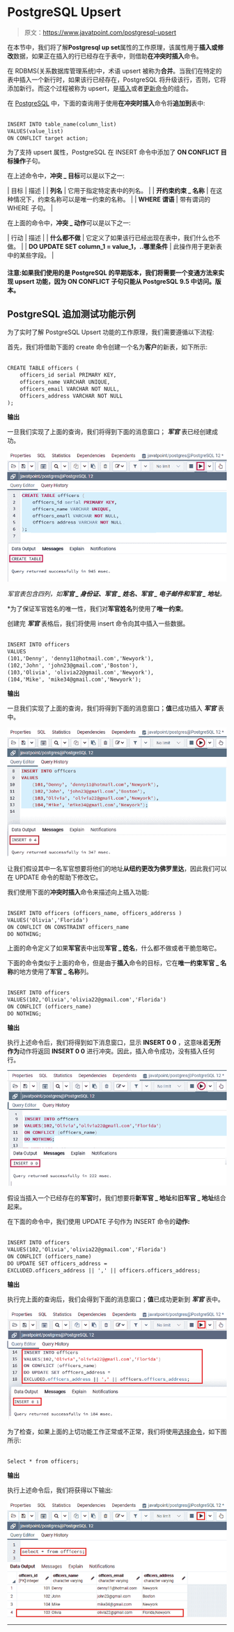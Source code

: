 # PostgreSQL Upsert

> 原文：<https://www.javatpoint.com/postgresql-upsert>

在本节中，我们将了解**Postgresql up set**属性的工作原理，该属性用于**插入或修改**数据，如果正在插入的行已经存在于表中，则借助**在冲突时插入**命令。

在 RDBMS(关系数据库管理系统)中，术语 upsert 被称为**合并**。当我们在特定的表中插入一个新行时，如果该行已经存在，PostgreSQL 将升级该行，否则，它将添加新行。而这个过程被称为 upsert，是[插入](https://www.javatpoint.com/postgresql-insert)或者[更新命令](https://www.javatpoint.com/postgresql-update)的组合。

在 [PostgreSQL](https://www.javatpoint.com/postgresql-tutorial) 中，下面的查询用于使用**在冲突时插入**命令将**追加到**表中:

```

INSERT INTO table_name(column_list) 
VALUES(value_list)
ON CONFLICT target action;

```

为了支持 upsert 属性，PostgreSQL 在 INSERT 命令中添加了 **ON CONFLICT 目标操作**子句。

在上述命令中，**冲突 _ 目标**可以是以下之一:

| 目标 | 描述 |
| **列名** | 它用于指定特定表中的列名。 |
| **开约束约束 _ 名称** | 在这种情况下，约束名称可以是唯一约束的名称。 |
| **WHERE 谓语** | 带有谓词的 WHERE 子句。 |

在上面的命令中，**冲突 _ 动作**可以是以下之一:

| 行动 | 描述 |
| **什么都不做** | 它定义了如果该行已经出现在表中，我们什么也不做。 |
| **DO UPDATE SET column_1 = value_1，..哪里条件** | 此操作用于更新表中的某些字段。 |

#### 注意:如果我们使用的是 PostgreSQL 的早期版本，我们将需要一个变通方法来实现 upsert 功能，因为 ON CONFLICT 子句只能从 PostgreSQL 9.5 中访问。版本。

## PostgreSQL 追加测试功能示例

为了实时了解 PostgreSQL Upsert 功能的工作原理，我们需要遵循以下流程:

首先，我们将借助下面的 create 命令创建一个名为**客户**的新表，如下所示:

```

CREATE TABLE officers (
	officers_id serial PRIMARY KEY,
	officers_name VARCHAR UNIQUE,
	officers_email VARCHAR NOT NULL,
	Officers_address VARCHAR NOT NULL
);

```

**输出**

一旦我们实现了上面的查询，我们将得到下面的消息窗口； ***军官*** 表已经创建成功。

![PostgreSQL Upsert](img/798d32558ab4e60a90220220231396b8.png)

*军官表包含四列，如**军官 _ 身份证、军官 _ 姓名、军官 _ 电子邮件和军官 _ 地址**。*

 *为了保证军官姓名的唯一性，我们对**军官姓名**列使用了**唯一约束**。

创建完 ***军官*** 表格后，我们将使用 insert 命令向其中插入一些数据。

```

INSERT INTO officers 
VALUES 
(101,'Denny', 'denny11@hotmail.com','Newyork'),
(102,'John', 'john23@gmail.com','Boston'),
(103,'Olivia', 'olivia22@gmail.com','Newyork'),
(104,'Mike', 'mike34@gmail.com','Newyork');

```

**输出**

一旦我们实现了上面的查询，我们将得到下面的消息窗口；**值**已成功插入 ***军官*** 表中。

![PostgreSQL Upsert](img/bc3c944e02c0a97b9d96f0d59127c469.png)

让我们假设其中一名军官想要将他们的地址**从纽约更改为佛罗里达**，因此我们可以在 UPDATE 命令的帮助下修改它。

我们使用下面的**冲突时插入**命令来描述向上插入功能:

```

INSERT INTO officers (officers_name, officers_addrerss )
VALUES('Olivia','Florida')
ON CONFLICT ON CONSTRAINT officers_name
DO NOTHING;

```

上面的命令定义了如果**军官**表中出现**军官 _ 姓名**，什么都不做或者干脆忽略它。

下面的命令类似于上面的命令，但是由于**插入**命令的目标，它在**唯一约束军官 _ 名称**的地方使用了**军官 _ 名称**列。

```

INSERT INTO officers 
VALUES(102,'Olivia','olivia22@gmail.com','Florida')
ON CONFLICT (officers_name)
DO NOTHING;

```

**输出**

执行上述命令后，我们将得到如下消息窗口，显示 **INSERT 0 0** ，这意味着**无所作为**动作将返回 **INSERT 0 0** 进行冲突。因此，插入命令成功，没有插入任何行。

![PostgreSQL Upsert](img/7103f251750024280e77f9c33eb45abf.png)

假设当插入一个已经存在的**军官**时，我们想要将**新军官 _ 地址**和**旧军官 _ 地址**结合起来。

在下面的命令中，我们使用 UPDATE 子句作为 INSERT 命令的**动作:**

```

INSERT INTO officers 
VALUES(102,'Olivia','olivia22@gmail.com','Florida')
ON CONFLICT (officers_name)
DO UPDATE SET officers_address = 
EXCLUDED.officers_address || ',' || officers.officers_address;

```

**输出**

执行完上面的查询后，我们会得到下面的消息窗口；**值**已成功更新到 ***军官*** 表中。

![PostgreSQL Upsert](img/237c85f73f48225cc6303d0b4672d0aa.png)

为了检查，如果上面的上切功能工作正常或不正常，我们将使用[选择命令](https://www.javatpoint.com/postgresql-select)，如下图所示:

```

Select * from officers;

```

**输出**

执行上述命令后，我们将获得以下输出:

![PostgreSQL Upsert](img/510060f499fa12d66726fb11c8d6bd9c.png)

* * **